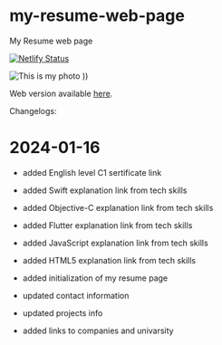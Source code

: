 # my-resume-web-page

My Resume web page

[![Netlify Status](https://api.netlify.com/api/v1/badges/c157a7ad-bebe-4bc2-96ff-ddbd67698fa9/deploy-status)](https://app.netlify.com/sites/ruslan-yupyn-cv/deploys)

![This is my photo ))](https://ruslan-yupyn-cv.netlify.app/img/my-photo.jpg "Ruslan Yupyn")

Web version available [here](https://ruslan-yupyn-cv.netlify.app).

Changelogs:

# 2024-01-16

- added English level C1 sertificate link
- added Swift explanation link from tech skills
- added Objective-C explanation link from tech skills
- added Flutter explanation link from tech skills
- added JavaScript explanation link from tech skills
- added HTML5 explanation link from tech skills

- added initialization of my resume page
- updated contact information
- updated projects info
- added links to companies and univarsity

